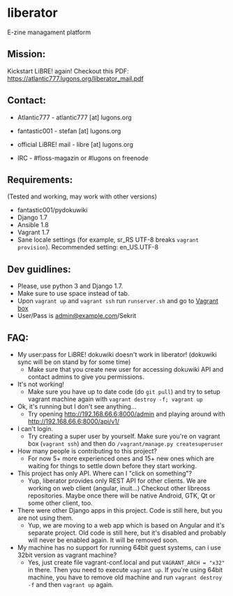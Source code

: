 liberator
=========

E-zine managament platform

Mission:
-------
Kickstart LiBRE! again!
Checkout this PDF: https://atlantic777.lugons.org/liberator_mail.pdf


Contact:
--------
- Atlantic777 - atlantic777 [at] lugons.org
- fantastic001 - stefan [at] lugons.org
- official LiBRE! mail - libre [at] lugons.org

- IRC - #floss-magazin or #lugons on freenode

Requirements:
------------

(Tested and working, may work with other versions)

- fantastic001/pydokuwiki
- Django 1.7
- Ansible 1.8
- Vagrant 1.7
- Sane locale settings (for example, sr_RS UTF-8 breaks `vagrant provision`). Recommended setting: en_US.UTF-8

Dev guidlines:
-------------
- Please, use python 3 and Django 1.7.
- Make sure to use space instead of tab.
- Upon `vagrant up` and `vagrant ssh` run `runserver.sh` and go to [Vagrant box](http://192.168.66.6:8000/api/v1/)
- User/Pass is admin@example.com/Sekrit

FAQ:
----
- My user:pass for LiBRE! dokuwiki doesn't work in liberator! (dokuwiki sync will be on stand by for some time)
  - Make sure that you create new user for accessing dokuwiki API and contact admins to give you permissions.
- It's not working!
  - Make sure you have up to date code (do `git pull`) and try to setup vagrant machine again with `vagrant destroy -f; vagrant up`
- Ok, it's running but I don't see anything...
  - Try opening http://192.168.66.6:8000/admin and playing around with http://192.168.66.6:8000/api/v1/
- I can't login.
  - Try creating a super user by yourself. Make sure you're on vagrant box (`vagrant ssh`) and then do `/vagrant/manage.py createsuperuser`
- How many people is contributing to this project?
  - For now 5+ more experienced ones and 15+ new ones which are waiting for things to settle down before they start working.
- This project has only API. Where can I "click on something"?
  - Yup, liberator provides only REST API for other clients. We are working on web client (angular, inuit...) Checkout other libreoss repositories. Maybe once there will be native Android, GTK, Qt or some other client, too.
- There were other Django apps in this project. Code is still here, but you are not using them.
  - Yup, we are moving to a web app which is based on Angular and it's separate project. Old code is still here, but it's disabled and probably will never be enabled again. It will be removed soon.
- My machine has no support for running 64bit guest systems, can i use 32bit version as vagrant machine?
  - Yes, just create file vagrant-conf.local and put `VAGRANT_ARCH = "x32"` in there. Then you need to execute `vagrant up`. If you're using 64bit machine, you have to remove old machine and run `vagrant destroy -f` and then `vagrant up` again.
